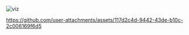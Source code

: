 ![viz](https://github.com/user-attachments/assets/8c957933-d025-42d2-a823-5c1702ed55b9)


https://github.com/user-attachments/assets/117d2c4d-9442-43de-b10c-2c006169f6d5

